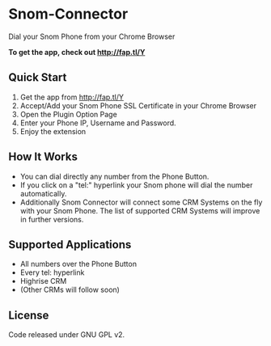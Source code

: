# Snom-Connector
Dial your Snom Phone from your Chrome Browser

**To get the app, check out http://fap.tl/Y**

## Quick Start
1. Get the app from http://fap.tl/Y
2. Accept/Add your Snom Phone SSL Certificate in your Chrome Browser 
3. Open the Plugin Option Page
4. Enter your Phone IP, Username and Password.
5. Enjoy the extension

## How It Works
- You can dial directly any number from the Phone Button.
- If you click on a "tel:" hyperlink your Snom phone will dial the number automatically.
- Additionally Snom Connector will connect some CRM Systems on the fly with your Snom Phone. The list of supported CRM Systems will improve in further versions. 

## Supported Applications
- All numbers over the Phone Button
- Every tel: hyperlink
- Highrise CRM
- (Other CRMs will follow soon)

## License
Code released under GNU GPL v2.
